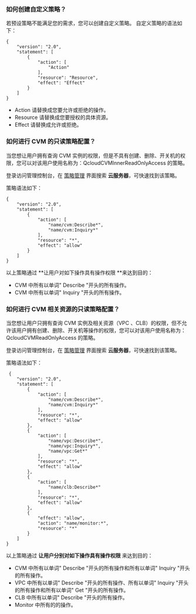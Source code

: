 ### 如何创建自定义策略？

若预设策略不能满足您的需求，您可以创建自定义策略。
自定义策略的语法如下：

```
{
    "version": "2.0",
    "statement": [
        {
            "action": [
                "Action"
            ],
            "resource": "Resource",
            "effect": "Effect"
        }
    ]
}
```

- Action 请替换成您要允许或拒绝的操作。
- Resource 请替换成您要授权的具体资源。
- Effect 请替换成允许或拒绝。

### 如何进行 CVM 的只读策略配置？

当您想让用户拥有查询 CVM 实例的权限，但是不具有创建、删除、开关机的权限，您可以对该用户使用名称为：QcloudCVMInnerReadOnlyAccess 的策略。

登录访问管理控制台，在 [策略管理](http://console.tcecqpoc.fsphere.cn/cam/policy) 界面搜索 **云服务器**，可快速找到该策略。

策略语法如下：

```
{
    "version": "2.0",
    "statement": [
        {
            "action": [
                "name/cvm:Describe*",
                "name/cvm:Inquiry*"
            ],
            "resource": "*",
            "effect": "allow"
        }
    ]
}
```

以上策略通过 **让用户对如下操作具有操作权限 **来达到目的：

- CVM 中所有以单词" Describe "开头的所有操作。
- CVM 中所有以单词" Inquiry "开头的所有操作。

### 如何进行 CVM 相关资源的只读策略配置？

当您想让用户只拥有查询 CVM 实例及相关资源（VPC 、CLB）的权限，但不允许该用户拥有创建、删除、开关机等操作的权限，您可以对该用户使用名称为：QcloudCVMReadOnlyAccess 的策略。

登录访问管理控制台，在 [策略管理](http://console.tcecqpoc.fsphere.cn/cam/policy) 界面搜索 **云服务器**，可快速找到该策略。

策略语法如下：

```
 {
    "version": "2.0",
    "statement": [
        {
            "action": [
                "name/cvm:Describe*",
                "name/cvm:Inquiry*"
            ],
            "resource": "*",
            "effect": "allow"
        },
        {
            "action": [
                "name/vpc:Describe*",
                "name/vpc:Inquiry*",
                "name/vpc:Get*"
            ],
            "resource": "*",
            "effect": "allow"
        },
        {
            "action": [
                "name/clb:Describe*"
            ],
            "resource": "*",
            "effect": "allow"
        },
        {
            "effect": "allow",
            "action": "name/monitor:*",
            "resource": "*"
        }
    ]
}
```

以上策略通过 **让用户分别对如下操作具有操作权限** 来达到目的：

- CVM 中所有以单词" Describe "开头的所有操作和所有以单词" Inquiry "开头的所有操作。
- VPC 中所有以单词" Describe "开头的所有操作、所有以单词" Inquiry "开头的所有操作和所有以单词" Get "开头的所有操作。
- CLB 中所有以单词" Describe "开头的所有操作。
- Monitor 中所有的的操作。

